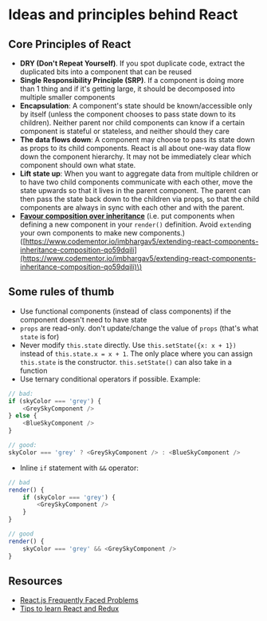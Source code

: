 # Ideas and principles behind React

## Core Principles of React

* **DRY \(Don't Repeat Yourself\)**. If you spot duplicate code, extract the duplicated bits into a component that can be reused
* **Single Responsibility Principle \(SRP\)**. If a component is doing more than 1 thing and if it's getting large, it should be decomposed into multiple smaller components
* **Encapsulation**: A component's state should be known/accessible only by itself \(unless the component chooses to pass state down to its children\). Neither parent nor child components can know if a certain component is stateful or stateless, and neither should they care
* **The data flows down**: A component may choose to pass its state down as props to its child components. React is all about one-way data flow down the component hierarchy. It may not be immediately clear which component should own what state.
* **Lift state up**: When you want to aggregate data from multiple children or to have two child components communicate with each other, move the state upwards so that it lives in the parent component. The parent can then pass the state back down to the children via props, so that the child components are always in sync with each other and with the parent. 
* [**Favour composition over inheritance**](https://reactjs.org/docs/composition-vs-inheritance.html) \(i.e. put components when defining a new component in your `render()` definition. Avoid `extend`ing your own components to make new components.\) \([https://www.codementor.io/imbhargav5/extending-react-components-inheritance-composition-qo59dqili](https://www.codementor.io/imbhargav5/extending-react-components-inheritance-composition-qo59dqili)\)

## Some rules of thumb

* Use functional components \(instead of class components\) if the component doesn't need to have state
* `props` are read-only. don't update/change the value of `props` \(that's what `state` is for\)
* Never modify `this.state` directly. Use `this.setState({x: x + 1})` instead of `this.state.x = x + 1`. The only place where you can assign `this.state` is the constructor. `this.setState()` can also take in a function
* Use ternary conditional operators if possible. Example:

```javascript
// bad:
if (skyColor === 'grey') {
    <GreySkyComponent />
} else {
    <BlueSkyComponent />
}

// good:
skyColor === 'grey' ? <GreySkyComponent /> : <BlueSkyComponent />
```

* Inline `if` statement with `&&` operator:

```javascript
// bad
render() {
    if (skyColor === 'grey') {
        <GreySkyComponent />
    }
}

// good
render() {
    skyColor === 'grey' && <GreySkyComponent />
}
```

## Resources

* [React.js Frequently Faced Problems](https://dev.to/samerbuna/reactjs-frequently-facedproblems--l5g)
* [Tips to learn React and Redux](https://www.robinwieruch.de/tips-to-learn-react-redux/)

